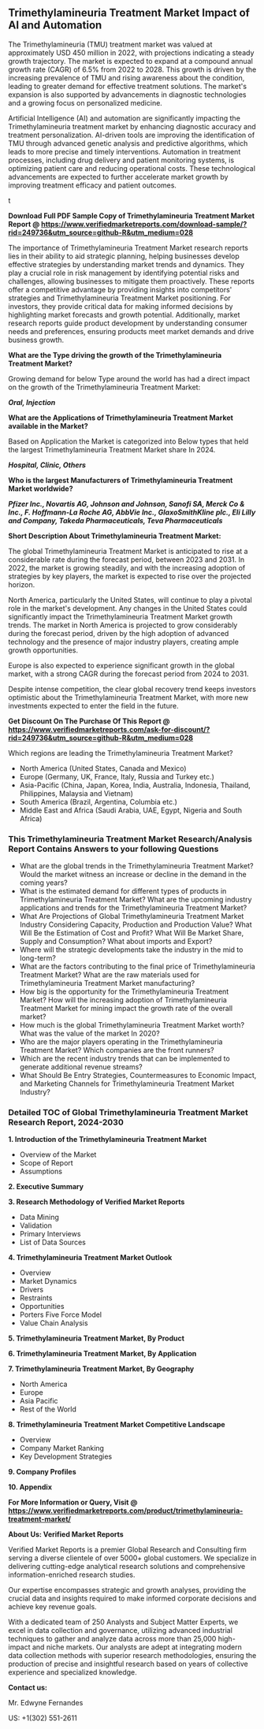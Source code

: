 <h2>Trimethylamineuria Treatment Market Impact of AI and Automation</h2><p>The Trimethylamineuria (TMU) treatment market was valued at approximately USD 450 million in 2022, with projections indicating a steady growth trajectory. The market is expected to expand at a compound annual growth rate (CAGR) of 6.5% from 2022 to 2028. This growth is driven by the increasing prevalence of TMU and rising awareness about the condition, leading to greater demand for effective treatment solutions. The market's expansion is also supported by advancements in diagnostic technologies and a growing focus on personalized medicine.</p><p>Artificial Intelligence (AI) and automation are significantly impacting the Trimethylamineuria treatment market by enhancing diagnostic accuracy and treatment personalization. AI-driven tools are improving the identification of TMU through advanced genetic analysis and predictive algorithms, which leads to more precise and timely interventions. Automation in treatment processes, including drug delivery and patient monitoring systems, is optimizing patient care and reducing operational costs. These technological advancements are expected to further accelerate market growth by improving treatment efficacy and patient outcomes.</p>t</p><p id="" class=""><strong>Download Full PDF Sample Copy of Trimethylamineuria Treatment Market Report @ <a href="https://www.verifiedmarketreports.com/download-sample/?rid=249736&utm_source=github-R&utm_medium=028" target="_blank">https://www.verifiedmarketreports.com/download-sample/?rid=249736&utm_source=github-R&utm_medium=028</a></strong></p><p>The importance of&nbsp;Trimethylamineuria Treatment Market research reports lies in their ability to aid strategic planning, helping businesses develop effective strategies by understanding market trends and dynamics. They play a crucial role in risk management by identifying potential risks and challenges, allowing businesses to mitigate them proactively. These reports offer a competitive advantage by providing insights into competitors' strategies and Trimethylamineuria Treatment Market positioning. For investors, they provide critical data for making informed decisions by highlighting market forecasts and growth potential. Additionally, market research reports guide product development by understanding consumer needs and preferences, ensuring products meet market demands and drive business growth.</p><p><strong>What are the&nbsp;Type driving the growth of the Trimethylamineuria Treatment Market?</strong></p><p id="" class="">Growing demand for below Type around the world has had a direct impact on the growth of the Trimethylamineuria Treatment Market:</p><em><strong>Oral, Injection</strong></em></p><strong>What are the&nbsp;Applications&nbsp;of Trimethylamineuria Treatment Market available in the Market?</strong></p><p id="" class="">Based on Application the Market is categorized into Below types that held the largest Trimethylamineuria Treatment Market share In 2024.</p><em><strong>Hospital, Clinic, Others</strong></em></p><strong>Who is the largest Manufacturers of Trimethylamineuria Treatment Market worldwide?</strong></p><p><em><strong>Pfizer Inc., Novartis AG, Johnson and Johnson, Sanofi SA, Merck Co & Inc., F. Hoffmann-La Roche AG, AbbVie Inc., GlaxoSmithKline plc., Eli Lilly and Company, Takeda Pharmaceuticals, Teva Pharmaceuticals</strong></em></p><p id="" class=""><strong>Short Description About Trimethylamineuria Treatment Market:</strong></p><p>The global Trimethylamineuria Treatment Market is anticipated to rise at a considerable rate during the forecast period, between 2023 and 2031. In 2022, the market is growing steadily, and with the increasing adoption of strategies by key players, the market is expected to rise over the projected horizon.</p><p>North America, particularly the United States, will continue to play a pivotal role in the market's development. Any changes in the United States could significantly impact the Trimethylamineuria Treatment Market growth trends. The market in North America is projected to grow considerably during the forecast period, driven by the high adoption of advanced technology and the presence of major industry players, creating ample growth opportunities.</p><p>Europe is also expected to experience significant growth in the global market, with a strong CAGR during the forecast period from 2024 to 2031.</p><p>Despite intense competition, the clear global recovery trend keeps investors optimistic about the Trimethylamineuria Treatment Market, with more new investments expected to enter the field in the future.</p><p id="" class=""><strong>Get Discount On The Purchase Of This Report @ <a href="https://www.verifiedmarketreports.com/ask-for-discount/?rid=249736&utm_source=github-R&utm_medium=028" target="_blank">https://www.verifiedmarketreports.com/ask-for-discount/?rid=249736&utm_source=github-R&utm_medium=028</a></strong></p>Which regions are leading the Trimethylamineuria Treatment Market?</p><ul><li>North America (United States, Canada and Mexico)</li><li>Europe (Germany, UK, France, Italy, Russia and Turkey etc.)</li><li>Asia-Pacific (China, Japan, Korea, India, Australia, Indonesia, Thailand, Philippines, Malaysia and Vietnam)</li><li>South America (Brazil, Argentina, Columbia etc.)</li><li>Middle East and Africa (Saudi Arabia, UAE, Egypt, Nigeria and South Africa)</li></ul><h3 id="" class="">This Trimethylamineuria Treatment Market Research/Analysis Report Contains Answers to your following Questions</h3><ul><li>What are the global trends in the Trimethylamineuria Treatment Market? Would the market witness an increase or decline in the demand in the coming years?</li><li>What is the estimated demand for different types of products in Trimethylamineuria Treatment Market? What are the upcoming industry applications and trends for the Trimethylamineuria Treatment Market?</li><li>What Are Projections of Global Trimethylamineuria Treatment Market Industry Considering Capacity, Production and Production Value? What Will Be the Estimation of Cost and Profit? What Will Be Market Share, Supply and Consumption? What about imports and Export?</li><li>Where will the strategic developments take the industry in the mid to long-term?</li><li>What are the factors contributing to the final price of Trimethylamineuria Treatment Market? What are the raw materials used for Trimethylamineuria Treatment Market manufacturing?</li><li>How big is the opportunity for the Trimethylamineuria Treatment Market? How will the increasing adoption of Trimethylamineuria Treatment Market for mining impact the growth rate of the overall market?</li><li>How much is the global Trimethylamineuria Treatment Market worth? What was the value of the market In 2020?</li><li>Who are the major players operating in the Trimethylamineuria Treatment Market? Which companies are the front runners?</li><li>Which are the recent industry trends that can be implemented to generate additional revenue streams?</li><li>What Should Be Entry Strategies, Countermeasures to Economic Impact, and Marketing Channels for Trimethylamineuria Treatment Market Industry?</li></ul><h3 id="" class="">Detailed TOC of Global Trimethylamineuria Treatment Market Research Report, 2024-2030</h3><p id="" class=""><strong>1. Introduction of the Trimethylamineuria Treatment Market</strong></p><ul><li>Overview of the Market</li><li>Scope of Report</li><li>Assumptions</li></ul><p id="" class=""><strong>2. Executive Summary</strong></p><p id="" class=""><strong>3. Research Methodology of Verified Market Reports</strong></p><ul><li>Data Mining</li><li>Validation</li><li>Primary Interviews</li><li>List of Data Sources</li></ul><p id="" class=""><strong>4. Trimethylamineuria Treatment Market Outlook</strong></p><ul><li>Overview</li><li>Market Dynamics</li><li>Drivers</li><li>Restraints</li><li>Opportunities</li><li>Porters Five Force Model</li><li>Value Chain Analysis</li></ul><p id="" class=""><strong>5. Trimethylamineuria Treatment Market, By Product</strong></p><p id="" class=""><strong>6. Trimethylamineuria Treatment Market, By Application</strong></p><p id="" class=""><strong>7. Trimethylamineuria Treatment Market, By Geography</strong></p><ul><li>North America</li><li>Europe</li><li>Asia Pacific</li><li>Rest of the World</li></ul><p id="" class=""><strong>8. Trimethylamineuria Treatment Market Competitive Landscape</strong></p><ul><li>Overview</li><li>Company Market Ranking</li><li>Key Development Strategies</li></ul><p id="" class=""><strong>9. Company Profiles</strong></p><p id="" class=""><strong>10. Appendix</strong></p><p id="" class=""><strong>For More Information or Query, Visit @ <a href="https://www.verifiedmarketreports.com/product/trimethylamineuria-treatment-market/" target="_blank">https://www.verifiedmarketreports.com/product/trimethylamineuria-treatment-market/</a></strong></p><p id="" class=""><strong>About Us: Verified Market Reports</strong></p><p id="" class="">Verified Market Reports is a premier Global Research and Consulting firm serving a diverse clientele of over 5000+ global customers. We specialize in delivering cutting-edge analytical research solutions and comprehensive information-enriched research studies.</p><p id="" class="">Our expertise encompasses strategic and growth analyses, providing the crucial data and insights required to make informed corporate decisions and achieve key revenue goals.</p><p id="" class="">With a dedicated team of 250 Analysts and Subject Matter Experts, we excel in data collection and governance, utilizing advanced industrial techniques to gather and analyze data across more than 25,000 high-impact and niche markets. Our analysts are adept at integrating modern data collection methods with superior research methodologies, ensuring the production of precise and insightful research based on years of collective experience and specialized knowledge.</p><p id="" class=""><strong>Contact us:</strong></p><p id="" class="">Mr. Edwyne Fernandes</p><p id="" class="">US: +1(302) 551-2611</p>
